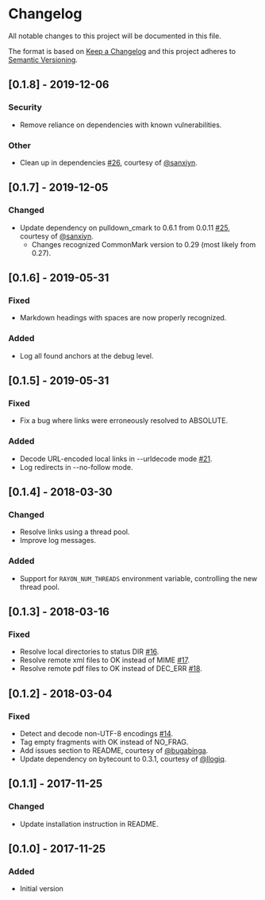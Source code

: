 # Changelog
All notable changes to this project will be documented in this file.

The format is based on [Keep a Changelog](http://keepachangelog.com/en/1.0.0/)
and this project adheres to [Semantic Versioning](http://semver.org/spec/v2.0.0.html).

## [0.1.8] - 2019-12-06
### Security
- Remove reliance on dependencies with known vulnerabilities.

### Other
- Clean up in dependencies [#26], courtesy of [@sanxiyn].

## [0.1.7] - 2019-12-05
### Changed
- Update dependency on pulldown\_cmark to 0.6.1 from 0.0.11 [#25], courtesy of [@sanxiyn].
  - Changes recognized CommonMark version to 0.29 (most likely from 0.27).

## [0.1.6] - 2019-05-31
### Fixed
- Markdown headings with spaces are now properly recognized.

### Added
- Log all found anchors at the debug level.

## [0.1.5] - 2019-05-31
### Fixed
- Fix a bug where links were erroneously resolved to ABSOLUTE.

### Added
- Decode URL-encoded local links in --urldecode mode [#21].
- Log redirects in --no-follow mode.

## [0.1.4] - 2018-03-30
### Changed
- Resolve links using a thread pool.
- Improve log messages.

### Added
- Support for `RAYON_NUM_THREADS` environment variable, controlling the
  new thread pool.

## [0.1.3] - 2018-03-16
### Fixed
- Resolve local directories to status DIR [#16].
- Resolve remote xml files to OK instead of MIME [#17].
- Resolve remote pdf files to OK instead of DEC\_ERR [#18].

## [0.1.2] - 2018-03-04
### Fixed
- Detect and decode non-UTF-8 encodings [#14].
- Tag empty fragments with OK instead of NO\_FRAG.
- Add issues section to README, courtesy of [@bugabinga].
- Update dependency on bytecount to 0.3.1, courtesy of [@llogiq].

## [0.1.1] - 2017-11-25
### Changed
- Update installation instruction in README.

## [0.1.0] - 2017-11-25
### Added
- Initial version


[@bugabinga]: https://github.com/bugabinga
[@llogiq]: https://github.com/llogiq
[@sanxiyn]: https://github.com/sanxiyn
[#14]: https://github.com/mattias-p/linky/issues/14
[#16]: https://github.com/mattias-p/linky/issues/16
[#17]: https://github.com/mattias-p/linky/issues/17
[#18]: https://github.com/mattias-p/linky/issues/18
[#21]: https://github.com/mattias-p/linky/issues/21
[#25]: https://github.com/mattias-p/linky/issues/25
[#26]: https://github.com/mattias-p/linky/issues/26
